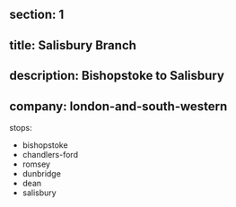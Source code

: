 ﻿section: 1
----
title: Salisbury Branch
----
description: Bishopstoke to Salisbury
----
company: london-and-south-western
----
stops:
- bishopstoke
- chandlers-ford
- romsey
- dunbridge
- dean
- salisbury
